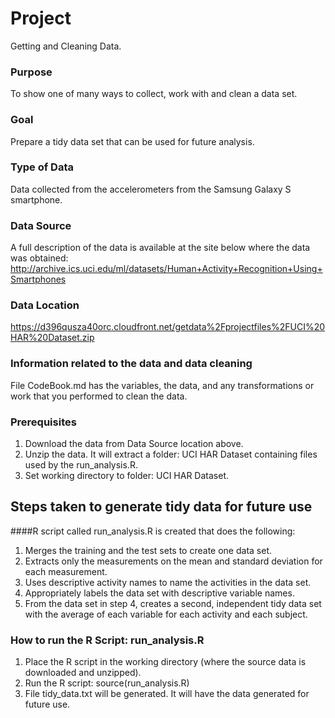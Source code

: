 # Project

Getting and Cleaning Data.

### Purpose

To show one of many ways to collect, work with and clean a data set.

### Goal

Prepare a tidy data set that can be used for future analysis.

### Type of Data

Data collected from the accelerometers from the Samsung Galaxy S smartphone.

### Data Source

A full description of the data is available at the site below where the data was obtained:
http://archive.ics.uci.edu/ml/datasets/Human+Activity+Recognition+Using+Smartphones

### Data Location
https://d396qusza40orc.cloudfront.net/getdata%2Fprojectfiles%2FUCI%20HAR%20Dataset.zip

### Information related to the data and data cleaning

File CodeBook.md has the variables, the data, and any transformations or work that you performed to clean the data.

### Prerequisites

1. Download the data from Data Source location above.
2. Unzip the data. It will extract a folder: UCI HAR Dataset containing files used by the run_analysis.R.
3. Set working directory to folder: UCI HAR Dataset.

## Steps taken to generate tidy data for future use

####R script called run_analysis.R is created that does the following:

1. Merges the training and the test sets to create one data set.
2. Extracts only the measurements on the mean and standard deviation for each measurement.
3. Uses descriptive activity names to name the activities in the data set.
4. Appropriately labels the data set with descriptive variable names.
5. From the data set in step 4, creates a second, independent tidy data set with the average of each variable for each activity and each subject.

### How to run the R Script: run_analysis.R

1. Place the R script in the working directory (where the source data is downloaded and unzipped).
2. Run the R script: source(run_analysis.R)
3. File tidy_data.txt will be generated. It will have the data generated for future use.



